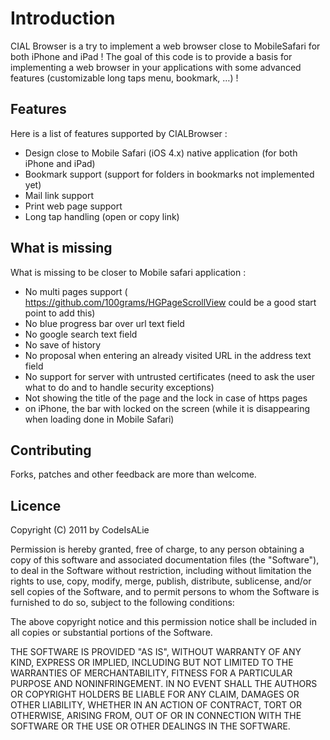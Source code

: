 Introduction
=========================
CIAL Browser is a try to implement a web browser close to MobileSafari for both iPhone and iPad !
The goal of this code is to provide a basis for implementing a web browser in your applications with some advanced features (customizable long taps menu, bookmark, …) !

Features
-------------------------

Here is a list of features supported by CIALBrowser :

- Design close to Mobile Safari (iOS 4.x) native application (for both iPhone and iPad)
- Bookmark support (support for folders in bookmarks not implemented yet)
- Mail link support
- Print web page support
- Long tap handling (open or copy link)

What is missing
-------------------------

What is missing to be closer to Mobile safari application :

- No multi pages support ( https://github.com/100grams/HGPageScrollView could be a good start point to add this)
- No blue progress bar over url text field
- No google search text field
- No save of history
- No proposal when entering an already visited URL in the address text field
- No support for server with untrusted certificates (need to ask the user what to do and to handle security exceptions)
- Not showing the title of the page and the lock in case of https pages
- on iPhone, the bar with locked on the screen (while it is disappearing when loading done in Mobile Safari)

Contributing
-------------------------

Forks, patches and other feedback are more than welcome.

Licence
-------------------------
Copyright (C) 2011 by CodeIsALie

Permission is hereby granted, free of charge, to any person obtaining a copy
of this software and associated documentation files (the "Software"), to deal
in the Software without restriction, including without limitation the rights
to use, copy, modify, merge, publish, distribute, sublicense, and/or sell
copies of the Software, and to permit persons to whom the Software is
furnished to do so, subject to the following conditions:

The above copyright notice and this permission notice shall be included in
all copies or substantial portions of the Software.

THE SOFTWARE IS PROVIDED "AS IS", WITHOUT WARRANTY OF ANY KIND, EXPRESS OR
IMPLIED, INCLUDING BUT NOT LIMITED TO THE WARRANTIES OF MERCHANTABILITY,
FITNESS FOR A PARTICULAR PURPOSE AND NONINFRINGEMENT. IN NO EVENT SHALL THE
AUTHORS OR COPYRIGHT HOLDERS BE LIABLE FOR ANY CLAIM, DAMAGES OR OTHER
LIABILITY, WHETHER IN AN ACTION OF CONTRACT, TORT OR OTHERWISE, ARISING FROM,
OUT OF OR IN CONNECTION WITH THE SOFTWARE OR THE USE OR OTHER DEALINGS IN
THE SOFTWARE.
